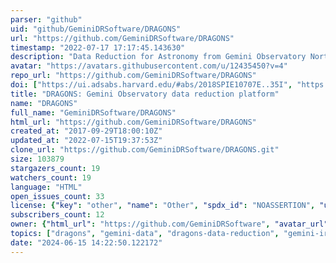 ```yaml
---
parser: "github"
uid: "github/GeminiDRSoftware/DRAGONS"
url: "https://github.com/GeminiDRSoftware/DRAGONS"
timestamp: "2022-07-17 17:17:45.143630"
description: "Data Reduction for Astronomy from Gemini Observatory North and South"
avatar: "https://avatars.githubusercontent.com/u/12435450?v=4"
repo_url: "https://github.com/GeminiDRSoftware/DRAGONS"
doi: ["https://ui.adsabs.harvard.edu/#abs/2018SPIE10707E..35I", "https://ui.adsabs.harvard.edu/abs/2018ascl.soft11002A/abstract"]
title: "DRAGONS: Gemini Observatory data reduction platform"
name: "DRAGONS"
full_name: "GeminiDRSoftware/DRAGONS"
html_url: "https://github.com/GeminiDRSoftware/DRAGONS"
created_at: "2017-09-29T18:00:10Z"
updated_at: "2022-07-15T19:37:53Z"
clone_url: "https://github.com/GeminiDRSoftware/DRAGONS.git"
size: 103879
stargazers_count: 19
watchers_count: 19
language: "HTML"
open_issues_count: 33
license: {"key": "other", "name": "Other", "spdx_id": "NOASSERTION", "url": null, "node_id": "MDc6TGljZW5zZTA="}
subscribers_count: 12
owner: {"html_url": "https://github.com/GeminiDRSoftware", "avatar_url": "https://avatars.githubusercontent.com/u/12435450?v=4", "login": "GeminiDRSoftware", "type": "Organization"}
topics: ["dragons", "gemini-data", "dragons-data-reduction", "gemini-iraf", "astronomy", "gemini-observatory"]
date: "2024-06-15 14:22:50.122172"
---
```

